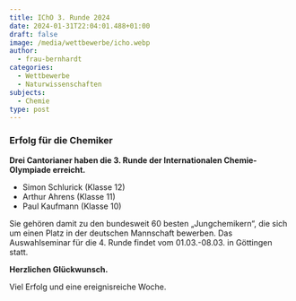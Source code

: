 ```yaml
---
title: IChO 3. Runde 2024
date: 2024-01-31T22:04:01.488+01:00
draft: false
image: /media/wettbewerbe/icho.webp
author:
  - frau-bernhardt
categories:
  - Wettbewerbe
  - Naturwissenschaften
subjects:
  - Chemie
type: post
---
```

### Erfolg für die Chemiker

**Drei Cantorianer haben die 3. Runde der Internationalen Chemie- Olympiade erreicht.**

- Simon Schlurick (Klasse 12)
- Arthur Ahrens (Klasse 11)
- Paul Kaufmann (Klasse 10)

Sie gehören damit zu den bundesweit 60 besten  „Jungchemikern“, die sich um einen Platz in der deutschen Mannschaft bewerben. Das Auswahlseminar für die 4. Runde findet vom 01.03.-08.03. in Göttingen statt.

**Herzlichen Glückwunsch.**

Viel Erfolg und eine ereignisreiche Woche.




